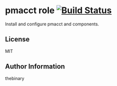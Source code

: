 pmacct role
[![Build Status](https://travis-ci.org/thebinary/ansible-role-pmacct.svg?branch=master)](https://travis-ci.org/thebinary/ansible-role-pmacct)
===========

Install and configure pmacct and components.

License
-------

MIT

Author Information
------------------

thebinary
